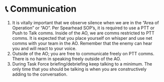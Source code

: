 # 📞 Communication

1. It is vitally important that we observe silence when we are in the “Area of Operation” or “AO”.  Per Spearhead SOP’s, it is required to use a PTT or Push to Talk comms.  Inside of the AO, we are comms restricted to PTT comms.  It is expected that you place yourself on whisper and use net comms with your team in the AO.  Remember that the enemy can hear you and will react to your voice.
2. Outside of the AO; you are free to communicate freely on PTT comms. There is no harm in speaking freely outside of the AO.&#x20;
3. During Task Force briefing/debriefing keep talking to a minimum. The only time that you should be talking is when you are constructively adding to the conversation.

